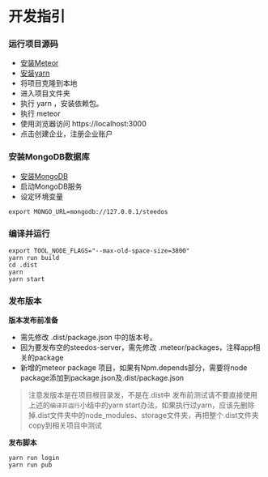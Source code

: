 # 开发指引

### 运行项目源码
- [安装Meteor](https://www.meteor.com/install)
- [安装yarn](https://yarnpkg.com/zh-Hant/)
- 将项目克隆到本地
- 进入项目文件夹
- 执行 yarn ，安装依赖包。
- 执行 meteor
- 使用浏览器访问 https://localhost:3000
- 点击创建企业，注册企业账户

### 安装MongoDB数据库
- [安装MongoDB](https://docs.mongodb.com/manual/administration/install-community/)
- 启动MongoDB服务
- 设定环境变量
```
export MONGO_URL=mongodb://127.0.0.1/steedos
```

### 编译并运行
```
export TOOL_NODE_FLAGS="--max-old-space-size=3800"
yarn run build
cd .dist
yarn
yarn start
```

### 发布版本
**版本发布前准备**
- 需先修改 .dist/package.json 中的版本号。
- 因为要发布空的steedos-server，需先修改 .meteor/packages，注释app相关的package
- 新增的meteor package 项目，如果有Npm.depends部分，需要将node package添加到package.json及.dist/package.json

> 注意发版本是在项目根目录发，不是在.dist中
> 发布前测试请不要直接使用上述的`编译并运行`小结中的yarn start办法，如果执行过yarn，应该先删除掉.dist文件夹中的node_modules、storage文件夹，再把整个.dist文件夹copy到相关项目中测试

**发布脚本**
```
yarn run login
yarn run pub
```